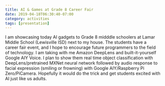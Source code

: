 ```yaml
---
title: AI & Games at Grade 8 Career Fair
date: 2019-04-18T06:30:40-07:00
category: activities
tags: [presentation]
---
```


I am showcasing today AI gadgets to Grade 8 midddle schoolers at Lamar Middle School (Lewisville ISD) next to my house. The students have a career fair event, and I hope to encourage future programmers to the field of technology. I am taking with me Amazon DeepLens and built-it-yourself Google AIY Voice. I plan to show them real time object classification with DeepLens/pretrained MXNet neural network followed by audio response to facial expression (smiling or frowning) with Google AIY/Raspberry Pi Zero/PiCamera. Hopefully it would do the trick and get students excited with AI just like us adults.